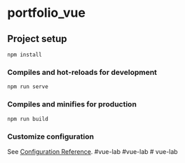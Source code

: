 # portfolio_vue

## Project setup
```
npm install
```

### Compiles and hot-reloads for development
```
npm run serve
```

### Compiles and minifies for production
```
npm run build
```

### Customize configuration
See [Configuration Reference](https://cli.vuejs.org/config/).
# v u e - l a b  
 # v u e - l a b  
 #   v u e - l a b  
 